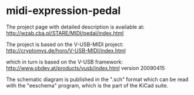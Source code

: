 midi-expression-pedal
=====================

The project page with detailed description is available at:
http://wzab.cba.pl/STARE/MIDI/pedal/index.html

The project is based on the V-USB-MIDI project:
http://cryptomys.de/horo/V-USB-MIDI/index.html

which in turn is based on the V-USB framework:
http://www.obdev.at/products/vusb/index.html
version 20090415

The schematic diagram is published in the ".sch" format
which can be read with the "eeschema" program, which
is the part of the KiCad suite.

